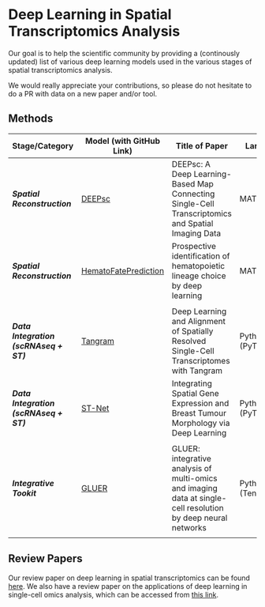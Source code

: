 # Deep Learning in Spatial Transcriptomics Analysis
Our goal is to help the scientific community by providing a (continously updated) list of various deep learning models used in the various stages of spatial transcriptomics analysis. 

We would really appreciate your contributions, so please do not hesitate to do a PR with data on a new paper and/or tool.

## Methods

| Stage/Category                             | Model (with GitHub Link)                                                | Title of Paper                                                                                                | Language            | Year | Reference                                                                                                                                                                                                                                             | Additional Notes |
|------------------------------------|-------------------------------------------------------------------------|---------------------------------------------------------------------------------------------------------------|---------------------|------|-------------------------------------------------------------------------------------------------------------------------------------------------------------------------------------------------------------------------------------------------------|------------------|
| ***Spatial Reconstruction***           | [DEEPsc](https://github.com/fmaseda/DEEPsc)                             | DEEPsc: A Deep Learning-Based Map Connecting Single-Cell Transcriptomics and Spatial Imaging Data             | MATLAB              | 2021 | Maseda F, Cang Z, Nie Q. 2021. DEEPsc: A Deep Learning-Based Map  Connecting Single-Cell Transcriptomics and Spatial Imaging Data. Front  Genet 12: 636743.                                                                                           |                  |
| ***Spatial Reconstruction***           | [HematoFatePrediction](https://github.com/marrlab/HematoFatePrediction) | Prospective identification of hematopoietic lineage choice by deep learning                                   | MATLAB              | 2017 | Buggenthin F, Buettner F, Hoppe PS, Endele M, Kroiss M, Strasser M,  Schwarzfischer M, Loeffler D, Kokkaliaris KD, Hilsenbeck O, et al. 2017.  Prospective identification of hematopoietic lineage choice by deep  learning. Nat Methods 14: 403–406. |                  |
|                                    |                                                                         |                                                                                                               |                     |      |                                                                                                                                                                                                                                                       |                  |
| ***Data Integration (scRNAseq + ST)*** | [Tangram](https://github.com/broadinstitute/Tangram)                    | Deep Learning and Alignment of Spatially Resolved Single-Cell Transcriptomes with Tangram                     | Python (PyTorch)    | 2021 | Biancalani, T., Scalia, G., Buffoni, L. et al. Deep learning and alignment of spatially resolved single-cell transcriptomes with Tangram.Nat Methods 18, 1352–1362 (2021). https://doi.org/10.1038/s41592-021-01264-7.                                |                  |
| ***Data Integration (scRNAseq + ST)*** | [ST-Net](https://github.com/bryanhe/ST-Net)                             | Integrating Spatial Gene Expression and Breast Tumour Morphology via Deep Learning                            | Python (PyTorch)    | 2021 | He B, Bergenstråhle L, Stenbeck L, Abid A, Andersson A, Borg Å, Maaskola  J, Lundeberg J, Zou J. 2020. Integrating spatial gene expression and  breast tumour morphology via deep learning. Nat Biomed Eng 4: 827–834.                                |                  |
|                                    |                                                                         |                                                                                                               |                     |      |                                                                                                                                                                                                                                                       |                  |
| ***Integrative Tookit***               | [GLUER](https://github.com/software-github/GLUER)                       | GLUER: integrative analysis of multi-omics and imaging data at single-cell resolution by deep neural networks | Python (TensorFlow) | 2021 | GLUER: integrative analysis of single-cell omics and imaging data by deep neural network. Tao Peng, Gregory M. Chen, KaiTan. bioRxiv 2021.01.25.427845; doi: https://doi.org/10.1101/2021.01.25.427845                                                |                  |
|                                    |                                                                         |                                                                                                               |                     |      |                                                                                                                                                                                                                                                       |                  |




## Review Papers
Our review paper on deep learning in spatial transcriptomics can be found [here](https://www.biorxiv.org/content/10.1101/2022.02.28.482392v1). We also have a review paper on the applications of deep learning in single-cell omics analysis, which can be accessed from [this link](https://www.biorxiv.org/content/10.1101/2021.11.26.470166v2).


